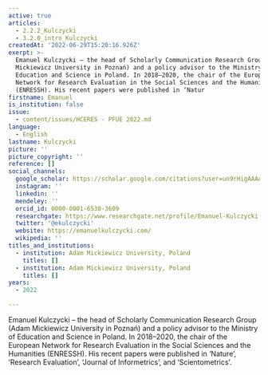 ```yaml
---
active: true
articles:
  - 2.2.2_Kulczycki
  - 3.2.0_intro_Kulczycki
createdAt: '2022-06-29T15:20:16.926Z'
exerpt: >-
  Emanuel Kulczycki – the head of Scholarly Communication Research Group (Adam
  Mickiewicz University in Poznań) and a policy advisor to the Ministry of
  Education and Science in Poland. In 2018–2020, the chair of the European
  Network for Research Evaluation in the Social Sciences and the Humanities
  (ENRESSH). His recent papers were published in ‘Natur
firstname: Emanuel
is_institution: false
issue:
  - content/issues/HCERES - PFUE 2022.md
language:
  - English
lastname: Kulczycki
picture: ''
picture_copyright: ''
reference: []
social_channels:
  google_scholar: https://scholar.google.com/citations?user=un9rHigAAAAJ&hl=fr
  instagram: ''
  linkedin: ''
  mendeley: ''
  orcid_id: 0000-0001-6530-3609
  researchgate: https://www.researchgate.net/profile/Emanuel-Kulczycki
  twitter: '@ekulczycki'
  website: https://emanuelkulczycki.com/
  wikipedia: ''
titles_and_institutions:
  - institution: Adam Mickiewicz University, Poland
    titles: []
  - institution: Adam Mickiewicz University, Poland
    titles: []
years:
  - 2022

---
```

Emanuel Kulczycki – the head of Scholarly Communication Research Group (Adam Mickiewicz University in Poznań) and a policy advisor to the Ministry of Education and Science in Poland. In 2018–2020, the chair of the European Network for Research Evaluation in the Social Sciences and the Humanities (ENRESSH). His recent papers were published in ‘Nature’, ‘Research Evaluation’, ‘Journal of Informetrics’, and ‘Scientometrics’.